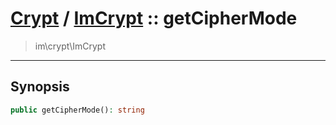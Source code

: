 # [Crypt](crypt.md) / [ImCrypt](crypt-ImCrypt.md) :: getCipherMode
 > im\crypt\ImCrypt
____

## Synopsis
```php
public getCipherMode(): string
```
